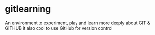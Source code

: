 # gitlearning
An environment to experiment, play and learn more deeply about GIT &amp; GITHUB
it also cool to use GitHub for version control
